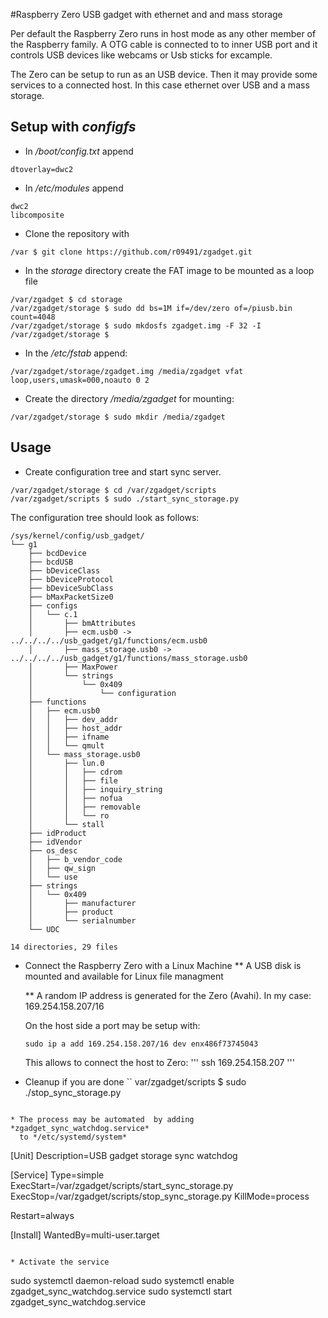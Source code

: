#Raspberry Zero USB gadget with ethernet and and mass storage

Per default the Raspberry Zero runs in host mode as any other member
of the Raspberry family.  A OTG cable is connected to to inner USB
port and it controls USB devices like webcams or Usb sticks for
excample.

The Zero can be setup to run as an USB device. Then it may provide some
services to a connected host. In this case ethernet over USB and a mass
storage.

## Setup with *configfs*

* In */boot/config.txt* append
```
dtoverlay=dwc2
```

* In */etc/modules* append
```
dwc2
libcomposite
```

* Clone the repository with
```
/var $ git clone https://github.com/r09491/zgadget.git
```

* In the *storage* directory create the FAT image to be mounted as a loop file
```
/var/zgadget $ cd storage
/var/zgadget/storage $ sudo dd bs=1M if=/dev/zero of=/piusb.bin count=4048
/var/zgadget/storage $ sudo mkdosfs zgadget.img -F 32 -I
/var/zgadget/storage $
```

* In the */etc/fstab* append:
```
/var/zgadget/storage/zgadget.img /media/zgadget vfat loop,users,umask=000,noauto 0 2
```

* Create the directory */media/zgadget* for mounting:
```
/var/zgadget/storage $ sudo mkdir /media/zgadget
```

## Usage

* Create configuration tree and start sync server.
```
/var/zgadget/storage $ cd /var/zgadget/scripts
/var/zgadget/scripts $ sudo ./start_sync_storage.py
```

The configuration tree should look as follows:
```
/sys/kernel/config/usb_gadget/
└── g1
    ├── bcdDevice
    ├── bcdUSB
    ├── bDeviceClass
    ├── bDeviceProtocol
    ├── bDeviceSubClass
    ├── bMaxPacketSize0
    ├── configs
    │   └── c.1
    │       ├── bmAttributes
    │       ├── ecm.usb0 -> ../../../../usb_gadget/g1/functions/ecm.usb0
    │       ├── mass_storage.usb0 -> ../../../../usb_gadget/g1/functions/mass_storage.usb0
    │       ├── MaxPower
    │       └── strings
    │           └── 0x409
    │               └── configuration
    ├── functions
    │   ├── ecm.usb0
    │   │   ├── dev_addr
    │   │   ├── host_addr
    │   │   ├── ifname
    │   │   └── qmult
    │   └── mass_storage.usb0
    │       ├── lun.0
    │       │   ├── cdrom
    │       │   ├── file
    │       │   ├── inquiry_string
    │       │   ├── nofua
    │       │   ├── removable
    │       │   └── ro
    │       └── stall
    ├── idProduct
    ├── idVendor
    ├── os_desc
    │   ├── b_vendor_code
    │   ├── qw_sign
    │   └── use
    ├── strings
    │   └── 0x409
    │       ├── manufacturer
    │       ├── product
    │       └── serialnumber
    └── UDC

14 directories, 29 files
```

* Connect the Raspberry Zero with a Linux Machine
  ** A USB disk is mounted and available for Linux file managment
  
  ** A random IP address is generated for the Zero (Avahi). In my case: 169.254.158.207/16

  On the host side a port may be setup with:
  ```
  sudo ip a add 169.254.158.207/16 dev enx486f73745043
  ```

  This allows to connect the host to Zero:
  '''
  ssh 169.254.158.207
  '''

* Cleanup if you are done
``
var/zgadget/scripts $ sudo ./stop_sync_storage.py
```

* The process may be automated  by adding *zgadget_sync_watchdog.service*
  to */etc/systemd/system*
  ```
  [Unit]
  Description=USB gadget storage sync watchdog

  [Service]
  Type=simple
  ExecStart=/var/zgadget/scripts/start_sync_storage.py
  ExecStop=/var/zgadget/scripts/stop_sync_storage.py
  KillMode=process

  Restart=always

  [Install]
  WantedBy=multi-user.target
  ```

* Activate the service
```
sudo systemctl daemon-reload
sudo systemctl enable zgadget_sync_watchdog.service
sudo systemctl start zgadget_sync_watchdog.service
```


